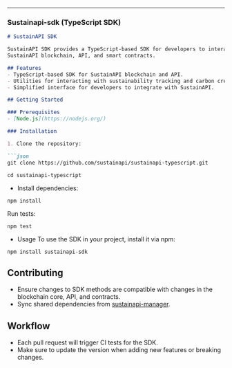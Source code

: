 
---

### Sustainapi-sdk (TypeScript SDK)

```md
# SustainAPI SDK

SustainAPI SDK provides a TypeScript-based SDK for developers to interact with the
SustainAPI blockchain, API, and smart contracts.

## Features
- TypeScript-based SDK for SustainAPI blockchain and API.
- Utilities for interacting with sustainability tracking and carbon credits.
- Simplified interface for developers to integrate with SustainAPI.

## Getting Started

### Prerequisites
- [Node.js](https://nodejs.org/)

### Installation

1. Clone the repository:

```json
git clone https://github.com/sustainapi/sustainapi-typescript.git
```

```
cd sustainapi-typescript
```

- Install dependencies:
```
npm install
```
Run tests:
```
npm test
```
- Usage
To use the SDK in your project, install it via npm:

```
npm install sustainapi-sdk
```
## Contributing
- Ensure changes to SDK methods are compatible with changes in the blockchain core, API, and contracts.
- Sync shared dependencies from [sustainapi-manager](https://github.com/Sustain-API/sustainapi-manager).

## Workflow
- Each pull request will trigger CI tests for the SDK.
- Make sure to update the version when adding new features or breaking changes.

